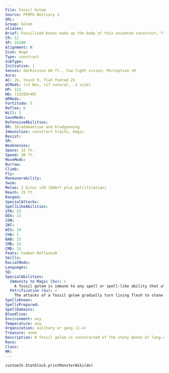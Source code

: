 ```yaml
---
File: Fossil Golem
Source: PFRPG Bestiary 3
URL: 
Group: Golem
aliases: 
Brief: Fossilized bones make up the body of this animated construct, from its horned shoulders to its tyrannosaur-skulled hands.
CR: 12
XP: 19200
Alignment: N
Size: Huge
Type: construct
SubType: 
Initiative: 1
Senses: darkvision 60 ft., low-light vision; Perception +0
Aura: 
AC: 26, touch 9, flat-footed 25
ACMods: (+1 Dex, +17 natural, -2 size)
HP: 122
HD: (15d10+40)
HPMods: 
Fortitude: 5
Reflex: 6
Will: 5
SaveMods: 
DefensiveAbilities: 
DR: 10/adamantine and bludgeoning
Immunities: construct traits, magic
Resist: 
SR: 
Weaknesses: 
Space: 15 ft.
Speed: 30 ft.
MoveMods: 
Burrow: 
Climb: 
Fly: 
Maneuverability: 
Swim: 
Melee: 2 bites +20 (6d6+7 plus petrification)
Reach: 15 ft.
Ranged: 
SpecialAttacks: 
SpellLikeAbilities: 
STR: 25
DEX: 13
CON: -
INT: -
WIS: 10
CHA: 1
BAB: 15
CMB: 24
CMD: 35
Feats: Combat ReflexesB
Skills: 
RacialMods: 
Languages: 
SQ: 
SpecialAbilities:
  Immunity to Magic (Su): >
    A fossil golem is immune to any spell or spell-like ability that allows spell resistance. In addition, certain spells and abilities function differently against the creature, as noted below.  • A transmute rock to mud spell slows a fossil golem (as the slow spell) for 2d6 rounds, with no saving throw.  • A stone to flesh spell negates its damage reduction and petrification ability for 1 round.
  Petrification (Su): >
    The attacks of a fossil golem gradually turn living flesh to stone. Each time the golem hits a target with one of its natural attacks, the target must make a DC 19 Fortitude save or take 1d6 points of Dexterity drain. A creature that is reduced to 0 Dexterity by this attack turns completely to stone, as if by a flesh to stone spell. Casting stone to flesh on the creature removes all Dexterity drain caused by this attack. The save DC is Constitution-based and includes a +2 racial bonus.
SpellsKnown: 
SpellsPrepared: 
SpellDomains: 
Bloodline: 
Environment: any
Temperature: any
Organization: solitary or gang (2-4)
Treasure: none
Description: A fossil golem is constructed of the stony bones of long-dead dinosaurs and other prehistoric creatures. These bones are generally not assembled with any attempt to accurately model the original creature-usually, the skulls of powerful predatory dinosaurs (such as tyrannosauruses) serve in the place of hands, granting the fossil golem a pair of devastating bite attacks. The magical energies that infuse a fossil golem create an additional peril-they transform fossilization into a terrible form of contagion that can affect any creature they damage.  Fossil golems are often used to guard caverns and other natural fortifications. A fossil golem at rest might look to the untrained eye like nothing more than a strange display of bones. A fossil golem is 20 feet tall and weighs 8,000 pounds.  Construction  A fossil golem must be constructed from the fossilized skeletons of at least two creatures of Huge size or greater. The fossilized bone making up the golem requires extensive preservation and reassembly with alchemical solutions at a cost of 5,000 gp.  FOSSIL GOLEM  CL 15th; Price 125,000 gp  Construction  Requirements Craft Construct, flesh to stone, geas/quest, limited wish, stone shape, creator must be at least caster level 15th; Skill Craft (sculpture) or Heal DC 20; Cost 65,000 gp
Race: 
Class: 
MR: 
---
```

```dataviewjs
customJS.Statblock.printMonsterWiki(dv)
```
